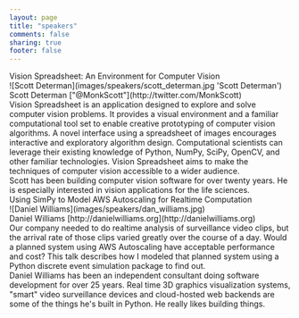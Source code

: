 ```yaml
---
layout: page
title: "speakers"
comments: false
sharing: true
footer: false
---
```


<div class='speaker'>
  <div class='title'> Vision Spreadsheet: An Environment for Computer Vision </div>
  <div class='pic'> ![Scott Determan](images/speakers/scott_determan.jpg 'Scott Determan')  </div>
  <div class='author'> Scott Determan ["@MonkScott"](http://twitter.com/MonkScott) </div>
  <div class='abstract'>
    Vision Spreadsheet is an application designed to explore and solve computer vision problems. It provides a visual environment and a familiar computational tool set to enable creative prototyping of computer vision algorithms. A novel interface using a spreadsheet of images encourages interactive and exploratory algorithm design. Computational scientists can leverage their existing knowledge of Python, NumPy, SciPy, OpenCV, and other familiar technologies. Vision Spreadsheet aims to make the techniques of computer vision accessible to a wider audience.
  </div>
  <div class='bio'>
    Scott has been building computer vision software for over twenty years. He is especially interested in vision applications for the life sciences.
  </div>
</div>

<div class='speaker'>
  <div class='title'> Using SimPy to Model AWS Autoscaling for Realtime Computation</div>
  <div class='pic' >![Daniel Williams](images/speakers/dan_williams.jpg)</div>
  <div class='author'>Daniel Williams [http://danielwilliams.org](http://danielwilliams.org)</div>
  <div class='abstract'>
    Our company needed to do realtime analysis of surveillance video
    clips, but the arrival rate of those clips varied greatly over the
    course of a day. Would a planned system using AWS Autoscaling have
    acceptable performance and cost? This talk describes how I modeled
    that planned system using a Python discrete event simulation package
    to find out.
  </div>
  <div class='bio'>
    Daniel Williams has been an independent consultant doing software
    development for over 25 years. Real time 3D graphics visualization
    systems, "smart" video surveillance devices and cloud-hosted web
    backends are some of the things he's built in Python. He really likes
    building things.
  </div>
</div>

